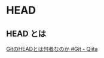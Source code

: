 # HEAD
## HEAD とは



[GitのHEADとは何者なのか #Git - Qiita](https://qiita.com/ymzkjpx/items/00ff664da60c37458aaa)